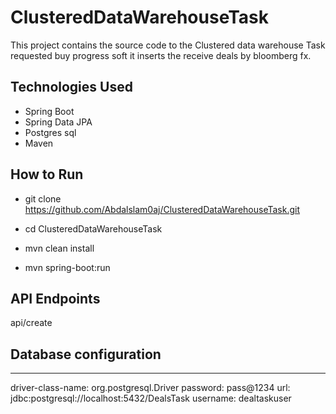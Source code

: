 # ClusteredDataWarehouseTask

This project contains the source code to the Clustered data warehouse Task requested buy progress soft it inserts the receive deals by bloomberg fx.

## Technologies Used
- Spring Boot
- Spring Data JPA
- Postgres sql
- Maven

## How to Run

* git clone https://github.com/Abdalslam0aj/ClusteredDataWarehouseTask.git

* cd ClusteredDataWarehouseTask

* mvn clean install

* mvn spring-boot:run

## API Endpoints

api/create

## Database configuration
** **
driver-class-name: org.postgresql.Driver
password: pass@1234
url: jdbc:postgresql://localhost:5432/DealsTask
username: dealtaskuser
